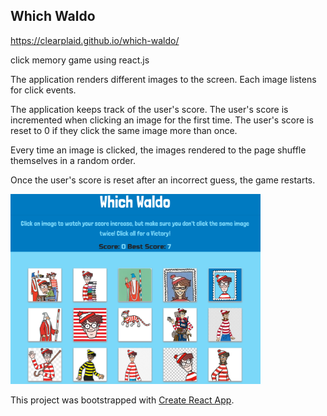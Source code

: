 ## Which Waldo
https://clearplaid.github.io/which-waldo/

click memory game using react.js

The application renders different images to the screen. Each image listens for click events.

The application keeps track of the user's score. The user's score is incremented when clicking an image for the first time. The user's score is reset to 0 if they click the same image more than once.

Every time an image is clicked, the images rendered to the page shuffle themselves in a random order.

Once the user's score is reset after an incorrect guess, the game restarts.

<img src="https://github.com/clearplaid/which-waldo/blob/master/public/pictures/waldo-screenshot.png" alt="burger top" width="400">




This project was bootstrapped with [Create React App](https://github.com/facebook/create-react-app).
